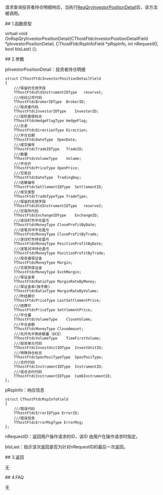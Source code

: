 <p>请求查询投资者持仓明细响应，当执行<a href="../../CTHOSTFTDCTRADERSPI/REQQRYINVESTORPOSITIONDETAIL/">ReqQryInvestorPositionDetail</a>后，该方法被调用。</p>
<span class="anchor" id="10ca7901-aba6-4817-a1f1-37be7ff4ded0"></span>
## 1.函数原型
<p>virtual void OnRspQryInvestorPositionDetail(CThostFtdcInvestorPositionDetailField *pInvestorPositionDetail, CThostFtdcRspInfoField *pRspInfo, int nRequestID, bool bIsLast) {};</p>
<span class="anchor" id="81affe91-1c65-4918-972e-882758fdb419"></span>
## 2.参数
<p>pInvestorPositionDetail：投资者持仓明细</p>
<pre><code>struct CThostFtdcInvestorPositionDetailField
{
    ///保留的无效字段
    TThostFtdcOldInstrumentIDType   reserve1;
    ///经纪公司代码
    TThostFtdcBrokerIDType  BrokerID;
    ///投资者代码
    TThostFtdcInvestorIDType    InvestorID;
    ///投机套保标志
    TThostFtdcHedgeFlagType HedgeFlag;
    ///买卖
    TThostFtdcDirectionType Direction;
    ///开仓日期
    TThostFtdcDateType  OpenDate;
    ///成交编号
    TThostFtdcTradeIDType   TradeID;
    ///数量
    TThostFtdcVolumeType    Volume;
    ///开仓价
    TThostFtdcPriceType OpenPrice;
    ///交易日
    TThostFtdcDateType  TradingDay;
    ///结算编号
    TThostFtdcSettlementIDType  SettlementID;
    ///成交类型
    TThostFtdcTradeTypeType TradeType;
    ///保留的无效字段
    TThostFtdcOldInstrumentIDType   reserve2;
    ///交易所代码
    TThostFtdcExchangeIDType    ExchangeID;
    ///逐日盯市平仓盈亏
    TThostFtdcMoneyType CloseProfitByDate;
    ///逐笔对冲平仓盈亏
    TThostFtdcMoneyType CloseProfitByTrade;
    ///逐日盯市持仓盈亏
    TThostFtdcMoneyType PositionProfitByDate;
    ///逐笔对冲持仓盈亏
    TThostFtdcMoneyType PositionProfitByTrade;
    ///投资者保证金
    TThostFtdcMoneyType Margin;
    ///交易所保证金
    TThostFtdcMoneyType ExchMargin;
    ///保证金率
    TThostFtdcRatioType MarginRateByMoney;
    ///保证金率(按手数)
    TThostFtdcRatioType MarginRateByVolume;
    ///昨结算价
    TThostFtdcPriceType LastSettlementPrice;
    ///结算价
    TThostFtdcPriceType SettlementPrice;
    ///平仓量
    TThostFtdcVolumeType    CloseVolume;
    ///平仓金额
    TThostFtdcMoneyType CloseAmount;
    ///先开先平剩余数量（DCE）
    TThostFtdcVolumeType    TimeFirstVolume;
    ///投资单元代码
    TThostFtdcInvestUnitIDType  InvestUnitID;
    ///特殊持仓标志
    TThostFtdcSpecPosiTypeType  SpecPosiType;
    ///合约代码
    TThostFtdcInstrumentIDType  InstrumentID;
    ///组合合约代码
    TThostFtdcInstrumentIDType  CombInstrumentID;
};
</code></pre>
<p>pRspInfo：响应信息</p>
<pre><code>struct CThostFtdcRspInfoField
{
    ///错误代码
    TThostFtdcErrorIDType ErrorID;
    ///错误信息
    TThostFtdcErrorMsgType ErrorMsg;
};
</code></pre>
<p>nRequestID：返回用户操作请求的ID，该ID 由用户在操作请求时指定。</p>
<p>bIsLast：指示该次返回是否为针对nRequestID的最后一次返回。</p>
<span class="anchor" id="d88c92b3-43e3-4eaf-9878-40f89c627ba3"></span>
## 3.返回
<p>无</p>
<span class="anchor" id="723b7dba-2d78-4097-8886-7903eb5610d1"></span>
## 4.FAQ
<p>无</p>
